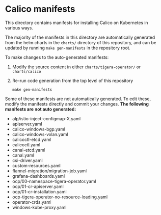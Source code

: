 # Calico manifests

This directory contains manifests for installing Calico on Kubernetes in various ways.

The majority of the manifests in this directory are automatically generated from the helm charts
in the `charts/` directory of this repository, and can be updated by running `make gen-manifests`
in the repository root.

To make changes to the auto-generated manifests:

1. Modify the source content in either `charts/tigera-operator/` or `charts/calico` 

2. Re-run code generation from the top level of this repository

   ```
   make gen-manifests
   ```

Some of these manifests are not automatically generated. To edit these, modify the manifests directly and 
commit your changes. **The following manifests are not auto generated:**

- alp/istio-inject-configmap-X.yaml
- apiserver.yaml
- calico-windows-bgp.yaml
- calico-windows-vxlan.yaml
- calicoctl-etcd.yaml
- calicoctl.yaml
- canal-etcd.yaml
- canal.yaml
- csi-driver.yaml
- custom-resources.yaml
- flannel-migration/migration-job.yaml
- grafana-dashboards.yaml
- ocp/00-namespace-tigera-operator.yaml
- ocp/01-cr-apiserver.yaml
- ocp/01-cr-installation.yaml
- ocp-tigera-operator-no-resource-loading.yaml
- operator-crds.yaml
- windows-kube-proxy.yaml
